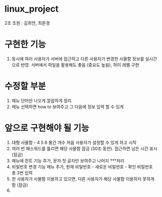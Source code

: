# linux_project

2조 조원 : 김희연, 최문경

# 구현한 기능
1. 동시에 여러 사용자가 서버에 접근하고 다른 사용자가 변경한 사물함 정보를 
실시간으로 반영. 서버에서 파일을 활용해도 좋음 (중요도 높음), 하이 레벨 구현

# 수정할 부분
1. 메뉴 단어만 나오게 깔끔하게 정리
2. 메뉴 선택하면 how to 보여주고 그 다음에 정보 입력 할 수 있게

# 앞으로 구현해야 될 기능
1. 대형 사물함 - 4 5 6 물건 개수 처음 사용자가 설정할 수 있게 하고 시작
2. 여러 번 패스워드를 틀리면 해당 사물함 잠금 (30초 동안). 접근하면 남은 시간 표시 (잠금)
3. 메뉴에 힌트 기능 추가, 문자 첫 글자만 보여주고 나머지 ***처리
4. 비밀번호 변경 기능 메뉴 추가, 현재 비밀번호 - 새로운 비밀번호 - 확인 비밀번호 총 3번 입력
5. 한 사용자가 사물함 이용하고 있으면, 다른 사용자가 해당 사물함 이용하지 못하게 함 (잠금)
6. 
